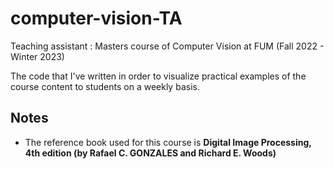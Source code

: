 # computer-vision-TA
Teaching assistant : Masters course of Computer Vision at FUM (Fall 2022 - Winter 2023) 

The code that I've written in order to visualize practical examples of the course content to students on a weekly basis. 

## Notes
- The reference book used for this course is **Digital Image Processing, 4th edition (by Rafael C. GONZALES and Richard E. Woods)**  

